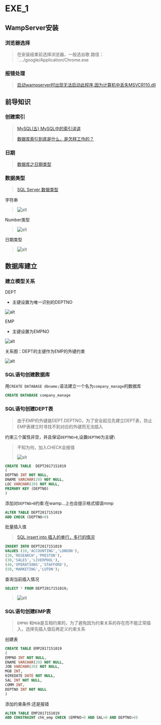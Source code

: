 # EXE_1

## WampServer安装
### 浏览器选择
> 在安装结束前选择浏览器，一般选谷歌 路径：`..../google/Application/Chrome.exe

### 报错处理
> [启动wampserver时出现无法启动此程序,因为计算机中丢失MSVCR110.dll](https://blog.csdn.net/m0_37798046/article/details/79205415)

## 前导知识

### 创建索引

> [MySQL(五) MySQL中的索引详讲](https://www.cnblogs.com/whgk/p/6179612.html)
>
> [数据库索引到底是什么，是怎样工作的？](https://blog.csdn.net/weiliangliang111/article/details/51333169)

### 日期
> [数据库之日期类型](https://www.cnblogs.com/cjaaron/p/9215146.html)

### 数据类型
> [SQL Server 数据类型](https://www.w3school.com.cn/sql/sql_datatypes.asp)

字符串
> ![alt](img/str.png)

Number类型
> ![alt](img/number.png)

日期类型
> ![alt](img/date.png)


## 数据库建立

### 建立模型关系
DEPT
* 主键设置为唯一识别的DEPTNO

![alt](img/DEPT.png)

EMP
* 主键设置为EMPNO

![alt](img/EMP.png)

关系图：DEPT的主键作为EMP的外键约束

![alt](img/DEPT-EMP.png)

### SQL语句创建数据库
用`CREATE DATABASE dbname;`语法建立一个名为`company_manage`的数据库

```sql
CREATE DATABASE company_manage
```

### SQL语句创建DEPT表
> 由于EMP的外键是DEPT.DEPTNO，为了安全起见先建立DEPT表，防止EMP表建立时寻找不到对应的外键而无法插入

约束三个属性非空，并且保证`DEPTNO>0`,设置`DEPTNO`为主键\
> 不知为何，加入CHECK会报错
>
> ![alt](img/check_error.png)
```sql
CREATE TABLE  DEPT2017151019
(
DEPTNO INT NOT NULL,
DNAME VARCHAR(20) NOT NULL,
LOC VARCHAR(20) NOT NULL,
PRIMARY KEY (DEPTNO)
)
```

添加对`DEPTNO>0`约束:在wamp...上也会提示格式错误mmp
```sql
ALTER TABLE DEPT2017151019
ADD CHECK (DEPTNO>0)
```

批量插入值
> [SQL insert into 插入的单行，多行的情况](https://blog.csdn.net/maymay_/article/details/80076110)
```sql
INSERT INTO DEPT2017151019
VALUES (10,'ACCOUNTING','LONDON'),
(20,'RESEARCH','PRESTON'),
(30,'SALES','LIVERPOOL'),
(40,'OPERATIONS','STAFFORD'),
(50,'MARKETING','LUTON');
```

查询当前插入情况
```sql
SELECT * FROM DEPT2017151019;
```
> ![alt](img/searchDept.png)

### SQL语句创建EMP表
> `EMPNO` 和`MGB`是互相约束的，为了避免因为约束关系的存在而不能正常插入，选择先插入值后再定义约束关系

创建表
```sql
CREATE TABLE EMP2017151019
(
EMPNO INT NOT NULL,
ENAME VARCHAR(20) NOT NULL,
JOB VARCHAR(20) NOT NULL,
MGB INT,
HIREDATE DATE NOT NULL,
SAL INT NOT NULL,
COMM INT,
DEPTNO INT NOT NULL
)
```

添加约束条件:还是报错
```sql
ALTER TABLE EMP2017151019
ADD CONSTRAINT chk_emp CHECK (EMPNO>0 AND SAL>0 AND DEPTNO>0)
```


